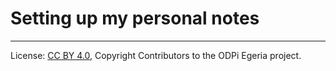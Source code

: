 <!-- SPDX-License-Identifier: CC-BY-4.0 -->
<!-- Copyright Contributors to the ODPi Egeria project. -->

# Setting up my personal notes





----
License: [CC BY 4.0](https://creativecommons.org/licenses/by/4.0/),
Copyright Contributors to the ODPi Egeria project.